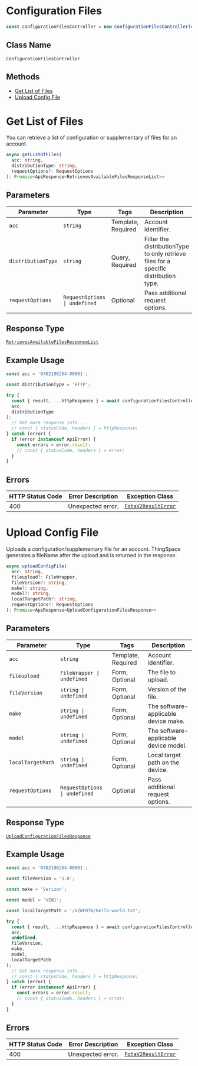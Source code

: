 # Configuration Files

```ts
const configurationFilesController = new ConfigurationFilesController(client);
```

## Class Name

`ConfigurationFilesController`

## Methods

* [Get List of Files](../../doc/controllers/configuration-files.md#get-list-of-files)
* [Upload Config File](../../doc/controllers/configuration-files.md#upload-config-file)


# Get List of Files

You can retrieve a list of configuration or supplementary of files for an account.

```ts
async getListOfFiles(
  acc: string,
  distributionType: string,
  requestOptions?: RequestOptions
): Promise<ApiResponse<RetrievesAvailableFilesResponseList>>
```

## Parameters

| Parameter | Type | Tags | Description |
|  --- | --- | --- | --- |
| `acc` | `string` | Template, Required | Account identifier. |
| `distributionType` | `string` | Query, Required | Filter the distributionType to only retrieve files for a specific distribution type. |
| `requestOptions` | `RequestOptions \| undefined` | Optional | Pass additional request options. |

## Response Type

[`RetrievesAvailableFilesResponseList`](../../doc/models/retrieves-available-files-response-list.md)

## Example Usage

```ts
const acc = '0402196254-00001';

const distributionType = 'HTTP';

try {
  const { result, ...httpResponse } = await configurationFilesController.getListOfFiles(
  acc,
  distributionType
);
  // Get more response info...
  // const { statusCode, headers } = httpResponse;
} catch (error) {
  if (error instanceof ApiError) {
    const errors = error.result;
    // const { statusCode, headers } = error;
  }
}
```

## Errors

| HTTP Status Code | Error Description | Exception Class |
|  --- | --- | --- |
| 400 | Unexpected error. | [`FotaV2ResultError`](../../doc/models/fota-v2-result-error.md) |


# Upload Config File

Uploads a configuration/supplementary file for an account. ThingSpace generates a fileName after the upload and is returned in the response.

```ts
async uploadConfigFile(
  acc: string,
  fileupload?: FileWrapper,
  fileVersion?: string,
  make?: string,
  model?: string,
  localTargetPath?: string,
  requestOptions?: RequestOptions
): Promise<ApiResponse<UploadConfigurationFilesResponse>>
```

## Parameters

| Parameter | Type | Tags | Description |
|  --- | --- | --- | --- |
| `acc` | `string` | Template, Required | Account identifier. |
| `fileupload` | `FileWrapper \| undefined` | Form, Optional | The file to upload. |
| `fileVersion` | `string \| undefined` | Form, Optional | Version of the file. |
| `make` | `string \| undefined` | Form, Optional | The software-applicable device make. |
| `model` | `string \| undefined` | Form, Optional | The software-applicable device model. |
| `localTargetPath` | `string \| undefined` | Form, Optional | Local target path on the device. |
| `requestOptions` | `RequestOptions \| undefined` | Optional | Pass additional request options. |

## Response Type

[`UploadConfigurationFilesResponse`](../../doc/models/upload-configuration-files-response.md)

## Example Usage

```ts
const acc = '0402196254-00001';

const fileVersion = '1.0';

const make = 'Verizon';

const model = 'VZW1';

const localTargetPath = '/VZWFOTA/hello-world.txt';

try {
  const { result, ...httpResponse } = await configurationFilesController.uploadConfigFile(
  acc,
  undefined,
  fileVersion,
  make,
  model,
  localTargetPath
);
  // Get more response info...
  // const { statusCode, headers } = httpResponse;
} catch (error) {
  if (error instanceof ApiError) {
    const errors = error.result;
    // const { statusCode, headers } = error;
  }
}
```

## Errors

| HTTP Status Code | Error Description | Exception Class |
|  --- | --- | --- |
| 400 | Unexpected error. | [`FotaV2ResultError`](../../doc/models/fota-v2-result-error.md) |

